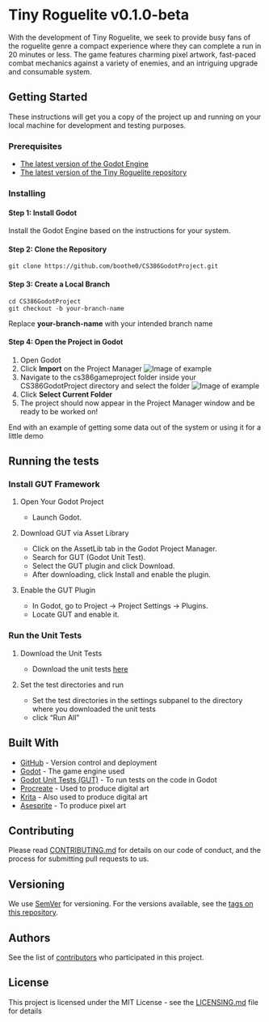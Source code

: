 # Tiny Roguelite v0.1.0-beta

With the development of Tiny Roguelite, we seek to provide busy fans of the roguelite genre a compact experience where they can complete a run in 20 minutes or less. The game features charming pixel artwork, fast-paced combat mechanics against a variety of enemies, and an intriguing upgrade and consumable system.

## Getting Started

These instructions will get you a copy of the project up and running on your local machine for development and testing purposes.

### Prerequisites

- [The latest version of the Godot Engine](https://godotengine.org/download/)
- [The latest version of the Tiny Roguelite repository](https://github.com/boothe0/CS386GodotProject)


### Installing

#### Step 1: Install Godot
Install the Godot Engine based on the instructions for your system.

#### Step 2: Clone the Repository
```
git clone https://github.com/boothe0/CS386GodotProject.git
```
#### Step 3: Create a Local Branch
```
cd CS386GodotProject
git checkout -b your-branch-name
```
Replace **your-branch-name** with your intended branch name

#### Step 4: Open the Project in Godot
1. Open Godot
2. Click **Import** on the Project Manager
![Image of example](https://imgur.com/puxfHPK.png)
3. Navigate to the cs386gameproject folder inside your CS386GodotProject directory and select the folder
![Image of example](https://imgur.com/vZ2g5AK.png)
5. Click **Select Current Folder**
6. The project should now appear in the Project Manager window and be ready to be worked on!

End with an example of getting some data out of the system or using it for a little demo

## Running the tests

### Install GUT Framework
1. Open Your Godot Project
    - Launch Godot.

2. Download GUT via Asset Library
    - Click on the AssetLib tab in the Godot Project Manager.
    - Search for GUT (Godot Unit Test).
    - Select the GUT plugin and click Download.
    - After downloading, click Install and enable the plugin.

3. Enable the GUT Plugin
    - In Godot, go to Project → Project Settings → Plugins.
    - Locate GUT and enable it.
  
### Run the Unit Tests
1. Download the Unit Tests
    - Download the unit tests [here](https://github.com/boothe0/CS386GodotProject/tree/main/cs386gameproject/tests/unit_tests)

2. Set the test directories and run
    - Set the test directories in the settings subpanel to the directory where you downloaded the unit tests
    - click “Run All”


## Built With
* [GitHub](https://github.com/) - Version control and deployment
* [Godot](https://godotengine.org/) - The game engine used
* [Godot Unit Tests (GUT)](https://docs.godotengine.org/en/stable/contributing/development/core_and_modules/unit_testing.html) - To run tests on the code in Godot
* [Procreate](https://procreate.com/) - Used to produce digital art
* [Krita](https://krita.org/) - Also used to produce digital art
* [Asesprite](https://www.aseprite.org/) - To produce pixel art

## Contributing

Please read [CONTRIBUTING.md](https://github.com/boothe0/CS386GodotProject/blob/README/CONTRIBUTING.md) for details on our code of conduct, and the process for submitting pull requests to us.

## Versioning

We use [SemVer](http://semver.org/) for versioning. For the versions available, see the [tags on this repository](https://github.com/boothe0/CS386GodotProject/tags). 

## Authors

See the list of [contributors](https://github.com/boothe0/CS386GodotProject/graphs/contributors) who participated in this project.

## License

This project is licensed under the MIT License - see the [LICENSING.md](https://github.com/boothe0/CS386GodotProject/blob/main/LICENSING.md) file for details
